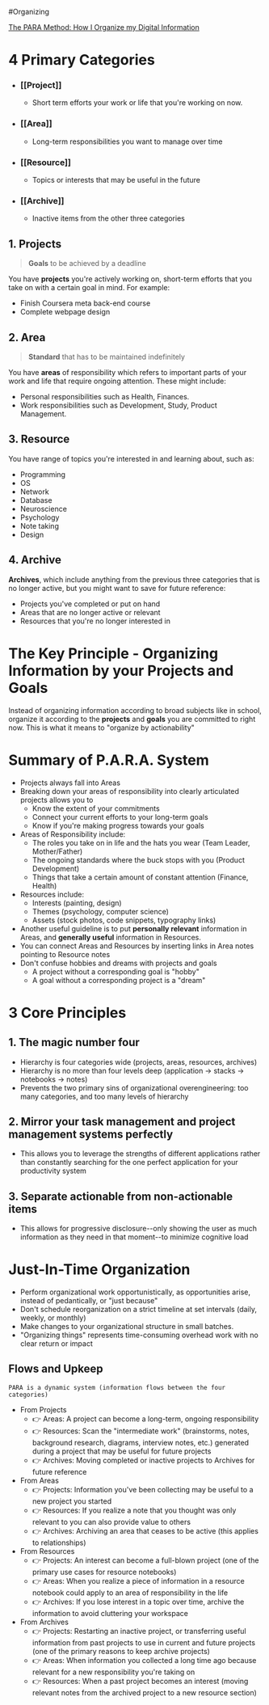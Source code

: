 #Organizing 

[The PARA Method: How I Organize my Digital Information](https://www.lucapallotta.com/para/)
# 4 Primary Categories

- ### [[Project]]
	- Short term efforts your work or life that you're working on now.
- ### [[Area]]
	- Long-term responsibilities you want to manage over time
- ### [[Resource]]
	- Topics or interests that may be useful in the future
- ### [[Archive]]
	- Inactive items from the other three categories

## 1. Projects
> __Goals__ to be achieved by a deadline

You have __projects__ you're actively working on, short-term efforts that you take on with a certain goal in mind. For example:
- Finish Coursera meta back-end course
- Complete webpage design
## 2. Area
> __Standard__ that has to be maintained indefinitely

You have __areas__ of responsibility which refers to important parts of your work and life that require ongoing attention. These might include:
- Personal responsibilities such as Health, Finances.
- Work responsibilities such as Development, Study, Product Management.
## 3. Resource

You have range of topics you're interested in and learning about, such as:
- Programming
- OS
- Network
- Database
- Neuroscience
- Psychology
- Note taking
- Design
## 4. Archive
__Archives__, which include anything from the previous three categories that is no longer active, but you might want to save for future reference:
- Projects you've completed or put on hand
- Areas that are no longer active or relevant
- Resources that you're no longer interested in

# The Key Principle - Organizing Information by your Projects and Goals
Instead of organizing information according to broad subjects like in school, organize it according to the __projects__ and __goals__ you are committed to right now. This is what it means to "organize by actionability"

# Summary of P.A.R.A. System
- Projects always fall into Areas
- Breaking down your areas of responsibility into clearly articulated projects allows you to
	- Know the extent of your commitments
	-  Connect your current efforts to your long-term goals
	-  Know if you're making progress towards your goals
- Areas of Responsibility include:
	- The roles you take on in life and the hats you wear (Team Leader, Mother/Father)
	- The ongoing standards where the buck stops with you (Product Development)
	- Things that take a certain amount of constant attention (Finance, Health)
- Resources include:
	- Interests (painting, design)
	- Themes (psychology, computer science)
	- Assets (stock photos, code snippets, typography links)
- Another useful guideline is to put __personally relevant__ information in Areas, and __generally useful__ information in Resources.
- You can connect Areas and Resources by inserting links in Area notes pointing to Resource notes
- Don't confuse hobbies and dreams with projects and goals
	- A project without a corresponding goal is "hobby"
	- A goal without a corresponding project is a "dream"

# 3 Core Principles
## 1. The magic number four
- Hierarchy is four categories wide (projects, areas, resources, archives)
- Hierarchy is no more than four levels deep (application -> stacks -> notebooks -> notes)
- Prevents the two primary sins of organizational overengineering: too many categories, and too many levels of hierarchy
## 2. Mirror your task management and project management systems perfectly
- This allows you to leverage the strengths of different applications rather than constantly searching for the one perfect application for your productivity system
## 3. Separate actionable from non-actionable items
- This allows for progressive disclosure--only showing the user as much information as they need in that moment--to minimize cognitive load
# Just-In-Time Organization
- Perform organizational work opportunistically, as opportunities arise, instead of pedantically, or "just because"
- Don't schedule reorganization on a strict timeline at set intervals (daily, weekly, or monthly)
- Make changes to your organizational structure in small batches.
- "Organizing things" represents time-consuming overhead work with no clear return or impact
## Flows and Upkeep
	PARA is a dynamic system (information flows between the four categories)
- From Projects
	- 👉 Areas: 
		A project can become a long-term, ongoing responsibility
	- 👉 Resources: 
		Scan the "intermediate work" (brainstorms, notes, background research, diagrams, interview notes, etc.) generated during a project that may be useful for future projects
	- 👉 Archives: 
		Moving completed or inactive projects to Archives for future reference
- From Areas
	- 👉 Projects:
		Information you've been collecting may be useful to a new project you started
	- 👉 Resources:
		If you realize a note that you thought was only relevant to you can also provide value to others
	- 👉 Archives:
		Archiving an area that ceases to be active (this applies to relationships)
- From Resources
	- 👉 Projects:
		An interest can become a full-blown project (one of the primary use cases for resource notebooks)
	- 👉 Areas:
		When you realize a piece of information in a resource notebook could apply to an area of responsibility in the life
	- 👉 Archives:
		If you lose interest in a topic over time, archive the information to avoid cluttering your workspace
- From Archives
	- 👉 Projects:
		Restarting an inactive project, or transferring useful information from past projects to use in current and future projects (one of the primary reasons to keep archive projects)
	- 👉 Areas:
		When information you collected a long time ago because relevant for a new responsibility you're taking on
	- 👉 Resources:
		When a past project becomes an interest (moving relevant notes from the archived project to a new resource section)